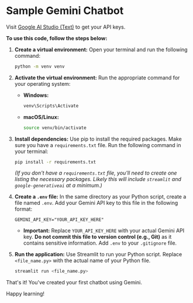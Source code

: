 # Sample Gemini Chatbot

Visit [Google AI Studio (Text)](https://makersuite.google.com/app/apikey) to get your API keys.

**To use this code, follow the steps below:**

1.  **Create a virtual environment:** Open your terminal and run the following command:

    ```bash
    python -m venv venv
    ```

2.  **Activate the virtual environment:**  Run the appropriate command for your operating system:

    *   **Windows:**

        ```bash
        venv\Scripts\Activate
        ```

    *   **macOS/Linux:**

        ```bash
        source venv/bin/activate
        ```

3.  **Install dependencies:**  Use pip to install the required packages. Make sure you have a `requirements.txt` file.  Run the following command in your terminal:

    ```bash
    pip install -r requirements.txt
    ```

    *(If you don't have a `requirements.txt` file, you'll need to create one listing the necessary packages.  Likely this will include `streamlit` and `google-generativeai` at a minimum.)*

4.  **Create a `.env` file:** In the same directory as your Python script, create a file named `.env`.  Add your Gemini API key to this file in the following format:

    ```
    GEMINI_API_KEY="YOUR_API_KEY_HERE"
    ```

    *   **Important:** Replace `YOUR_API_KEY_HERE` with your actual Gemini API key.  **Do not commit this file to version control (e.g., Git)** as it contains sensitive information.  Add `.env` to your `.gitignore` file.

5.  **Run the application:**  Use Streamlit to run your Python script.  Replace `<file_name.py>` with the actual name of your Python file.

    ```bash
    streamlit run <file_name.py>
    ```

That's it! You've created your first chatbot using Gemini.

Happy learning!
